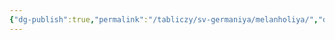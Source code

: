 ```yaml
---
{"dg-publish":true,"permalink":"/tabliczy/sv-germaniya/melanholiya/","dgPassFrontmatter":true}
---
```



